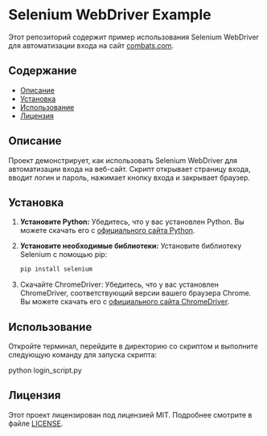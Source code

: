 # Selenium WebDriver Example

Этот репозиторий содержит пример использования Selenium WebDriver для автоматизации входа на сайт [combats.com](https://combats.com/).

## Содержание

- [Описание](#описание)
- [Установка](#установка)
- [Использование](#использование)
- [Лицензия](#лицензия)

## Описание

Проект демонстрирует, как использовать Selenium WebDriver для автоматизации входа на веб-сайт. Скрипт открывает страницу входа, вводит логин и пароль, нажимает кнопку входа и закрывает браузер.

## Установка

1. **Установите Python:**
   Убедитесь, что у вас установлен Python. Вы можете скачать его с [официального сайта Python](https://www.python.org/downloads/).

2. **Установите необходимые библиотеки:**
   Установите библиотеку Selenium с помощью pip:
   ```sh
   pip install selenium

3. Скачайте ChromeDriver: Убедитесь, что у вас установлен ChromeDriver, соответствующий версии вашего браузера Chrome. Вы можете скачать его с [официального сайта ChromeDriver](https://sites.google.com/a/chromium.org/chromedriver/).

## Использование

Откройте терминал, перейдите в директорию со скриптом и выполните следующую команду для запуска скрипта:

  python login_script.py

## Лицензия

Этот проект лицензирован под лицензией MIT. Подробнее смотрите в файле [LICENSE](https://opensource.org/license/MIT).

